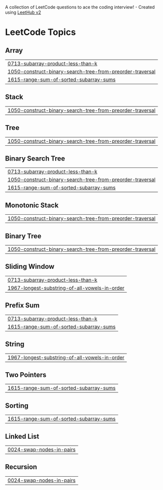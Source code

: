 A collection of LeetCode questions to ace the coding interview! - Created using [LeetHub v2](https://github.com/arunbhardwaj/LeetHub-2.0)
<!---LeetCode Topics Start-->
# LeetCode Topics
## Array
|  |
| ------- |
| [0713-subarray-product-less-than-k](https://github.com/praveenrajb005/leetcode/tree/master/0713-subarray-product-less-than-k) |
| [1050-construct-binary-search-tree-from-preorder-traversal](https://github.com/praveenrajb005/leetcode/tree/master/1050-construct-binary-search-tree-from-preorder-traversal) |
| [1615-range-sum-of-sorted-subarray-sums](https://github.com/praveenrajb005/leetcode/tree/master/1615-range-sum-of-sorted-subarray-sums) |
## Stack
|  |
| ------- |
| [1050-construct-binary-search-tree-from-preorder-traversal](https://github.com/praveenrajb005/leetcode/tree/master/1050-construct-binary-search-tree-from-preorder-traversal) |
## Tree
|  |
| ------- |
| [1050-construct-binary-search-tree-from-preorder-traversal](https://github.com/praveenrajb005/leetcode/tree/master/1050-construct-binary-search-tree-from-preorder-traversal) |
## Binary Search Tree
|  |
| ------- |
| [0713-subarray-product-less-than-k](https://github.com/praveenrajb005/leetcode/tree/master/0713-subarray-product-less-than-k) |
| [1050-construct-binary-search-tree-from-preorder-traversal](https://github.com/praveenrajb005/leetcode/tree/master/1050-construct-binary-search-tree-from-preorder-traversal) |
| [1615-range-sum-of-sorted-subarray-sums](https://github.com/praveenrajb005/leetcode/tree/master/1615-range-sum-of-sorted-subarray-sums) |
## Monotonic Stack
|  |
| ------- |
| [1050-construct-binary-search-tree-from-preorder-traversal](https://github.com/praveenrajb005/leetcode/tree/master/1050-construct-binary-search-tree-from-preorder-traversal) |
## Binary Tree
|  |
| ------- |
| [1050-construct-binary-search-tree-from-preorder-traversal](https://github.com/praveenrajb005/leetcode/tree/master/1050-construct-binary-search-tree-from-preorder-traversal) |
## Sliding Window
|  |
| ------- |
| [0713-subarray-product-less-than-k](https://github.com/praveenrajb005/leetcode/tree/master/0713-subarray-product-less-than-k) |
| [1967-longest-substring-of-all-vowels-in-order](https://github.com/praveenrajb005/leetcode/tree/master/1967-longest-substring-of-all-vowels-in-order) |
## Prefix Sum
|  |
| ------- |
| [0713-subarray-product-less-than-k](https://github.com/praveenrajb005/leetcode/tree/master/0713-subarray-product-less-than-k) |
| [1615-range-sum-of-sorted-subarray-sums](https://github.com/praveenrajb005/leetcode/tree/master/1615-range-sum-of-sorted-subarray-sums) |
## String
|  |
| ------- |
| [1967-longest-substring-of-all-vowels-in-order](https://github.com/praveenrajb005/leetcode/tree/master/1967-longest-substring-of-all-vowels-in-order) |
## Two Pointers
|  |
| ------- |
| [1615-range-sum-of-sorted-subarray-sums](https://github.com/praveenrajb005/leetcode/tree/master/1615-range-sum-of-sorted-subarray-sums) |
## Sorting
|  |
| ------- |
| [1615-range-sum-of-sorted-subarray-sums](https://github.com/praveenrajb005/leetcode/tree/master/1615-range-sum-of-sorted-subarray-sums) |
## Linked List
|  |
| ------- |
| [0024-swap-nodes-in-pairs](https://github.com/praveenrajb005/leetcode/tree/master/0024-swap-nodes-in-pairs) |
## Recursion
|  |
| ------- |
| [0024-swap-nodes-in-pairs](https://github.com/praveenrajb005/leetcode/tree/master/0024-swap-nodes-in-pairs) |
<!---LeetCode Topics End-->